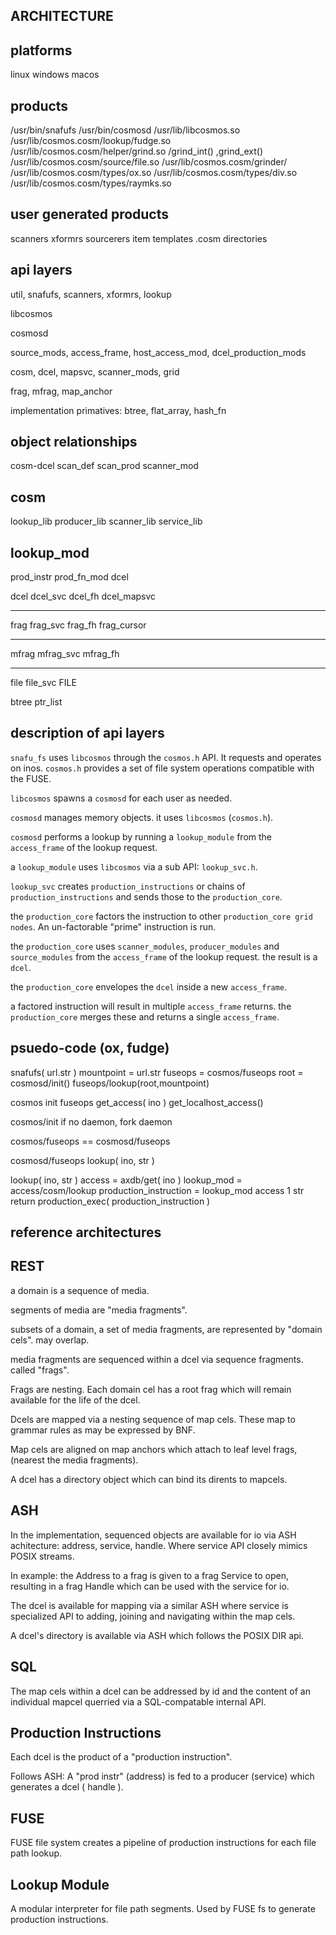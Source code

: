 
ARCHITECTURE
------------

platforms
---------
linux
windows
macos



products
--------
/usr/bin/snafufs
/usr/bin/cosmosd
/usr/lib/libcosmos.so
/usr/lib/cosmos.cosm/lookup/fudge.so
/usr/lib/cosmos.cosm/helper/grind.so
    /grind_int()
    ,grind_ext()
/usr/lib/cosmos.cosm/source/file.so
/usr/lib/cosmos.cosm/grinder/
/usr/lib/cosmos.cosm/types/ox.so
/usr/lib/cosmos.cosm/types/div.so
/usr/lib/cosmos.cosm/types/raymks.so
  <item templates>


user generated products
-----------------------
scanners
xformrs
sourcerers
item templates
.cosm directories


api layers
----------

util, snafufs, scanners, xformrs, lookup

libcosmos

cosmosd

source_mods, access_frame, host_access_mod, dcel_production_mods

cosm, dcel, mapsvc, scanner_mods,
   grid

frag, mfrag, map_anchor

implementation primatives:
   btree, flat_array, hash_fn



object relationships
--------------------

  cosm-dcel 
  scan_def scan_prod scanner_mod


  cosm
  ----
  lookup_lib
  producer_lib
  scanner_lib
  service_lib


  lookup_mod
  ----------
  prod_instr  prod_fn_mod   dcel


  dcel    dcel_svc    dcel_fh
          dcel_mapsvc
  ----    --------    -------
  frag    frag_svc    frag_fh
                      frag_cursor
  ----    --------    -------
  mfrag   mfrag_svc   mfrag_fh
  ----    --------    -------
  file    file_svc    FILE


  btree
  ptr_list


description of api layers
-------------------------

`snafu_fs` uses `libcosmos` through the `cosmos.h` API.  It requests and operates on inos.  `cosmos.h` provides a set of file system operations compatible with the FUSE.

`libcosmos` spawns a `cosmosd` for each user as needed.  

`cosmosd` manages memory objects.  it uses `libcosmos` (`cosmos.h`).

`cosmosd` performs a lookup by running a `lookup_module` from the `access_frame` of the lookup request.

a `lookup_module` uses `libcosmos` via a sub API: `lookup_svc.h`.

`lookup_svc` creates `production_instructions` or chains of `production_instructions` and sends those to the `production_core`.

the `production_core` factors the instruction to other `production_core grid nodes`.  An un-factorable "prime" instruction is run.

the `production_core` uses `scanner_modules`, `producer_modules` and `source_modules` from the `access_frame` of the lookup request.  the result is a `dcel`.

the `production_core` envelopes the `dcel` inside a new `access_frame`.

a factored instruction will result in multiple `access_frame` returns.  the `production_core` merges these and returns a single `access_frame`.


psuedo-code (ox, fudge)
----------------

  

  snafufs( url.str )
    mountpoint = url.str
    fuseops = cosmos/fuseops
    root = cosmosd/init()
    fuseops/lookup(root,mountpoint)

  cosmos
    init
    fuseops
    get_access( ino )
    get_localhost_access()

  cosmos/init
    if no daemon, fork daemon

  cosmos/fuseops
    == cosmosd/fuseops

  cosmosd/fuseops
    lookup( ino, str )

  lookup( ino, str )
    access = axdb/get( ino )
    lookup_mod = access/cosm/lookup
    production_instruction =
      lookup_mod
      access
      1
      str
    return production_exec(
      production_instruction )

   

reference architectures
-----------------------

## REST ##

a domain is a sequence of media.

segments of media are "media fragments".

subsets of a domain, a set of media fragments, are represented by "domain cels".  may overlap.

media fragments are sequenced within a dcel via sequence fragments.  called "frags".

Frags are nesting.  Each domain cel has a root frag which will remain available for the life of the dcel.

Dcels are mapped via a nesting sequence of map cels.  These map to grammar rules as may be expressed by BNF.

Map cels are aligned on map anchors which attach to leaf level frags, (nearest the media fragments).

A dcel has a directory object which can bind its dirents to mapcels.


## ASH ##

In the implementation, sequenced objects are available for io via ASH achitecture:  address, service, handle.  Where service API closely mimics POSIX streams.

In example: the Address to a frag is given to a frag Service to open, resulting in a frag Handle which can be used with the service for io.

The dcel is available for mapping via a similar ASH where service is specialized API to adding, joining and navigating within the map cels.

A dcel's directory is available via ASH which follows the POSIX DIR api.


## SQL ##

The map cels within a dcel can be addressed by id and the content of an individual mapcel querried via a SQL-compatable internal API.


## Production Instructions ##

Each dcel is the product of a "production instruction".

Follows ASH:  A "prod instr" (address) is fed to a producer (service) which generates a dcel ( handle ).

## FUSE ##

FUSE file system creates a pipeline of production instructions for each file path lookup.


## Lookup Module ##

A modular interpreter for file path segments.  Used by FUSE fs to generate production instructions.


